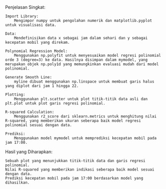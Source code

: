 Penjelasan Singkat:

    Import Library:
        Mengimpor numpy untuk pengolahan numerik dan matplotlib.pyplot untuk visualisasi data.

    Data:
        Mendefinisikan data x sebagai jam dalam sehari dan y sebagai kecepatan mobil yang direkam.

    Polynomial Regression Model:
        Menggunakan np.polyfit untuk menyesuaikan model regresi polinomial orde 3 (degree=3) ke data. Hasilnya disimpan dalam mymodel, yang merupakan objek np.poly1d yang memungkinkan evaluasi mudah dari model polinomial.

    Generate Smooth Line:
        myline dibuat menggunakan np.linspace untuk membuat garis halus yang diplot dari jam 1 hingga 22.

    Plotting:
        Menggunakan plt.scatter untuk plot titik-titik data asli dan plt.plot untuk plot garis regresi polinomial.

    R-squared Calculation:
        Menggunakan r2_score dari sklearn.metrics untuk menghitung nilai R-squared, yang memberikan ukuran seberapa baik model regresi polinomial sesuai dengan data.

    Prediksi:
        Menggunakan model mymodel untuk memprediksi kecepatan mobil pada jam 17:00.

Hasil yang Diharapkan:

    Sebuah plot yang menunjukkan titik-titik data dan garis regresi polinomial.
    Nilai R-squared yang memberikan indikasi seberapa baik model sesuai dengan data.
    Prediksi kecepatan mobil pada jam 17:00 berdasarkan model yang dihasilkan.